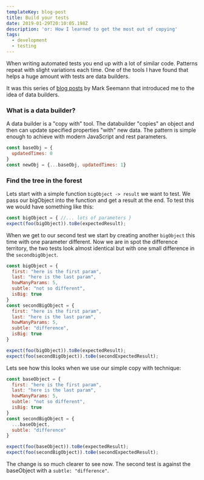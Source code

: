 ```yaml
---
templateKey: blog-post
title: Build your tests
date: 2019-01-29T20:10:05.198Z
description: 'or: How I learned to get the most out of copying'
tags:
  - development
  - testing
---
```

When writing automated tests you end up with a lot of similar code. Patterns repeat with slight variations each time. One of the tools I have found that helps a huge amount with tests are data builders.

It was this series of [blog posts](http://blog.ploeh.dk/2017/08/15/test-data-builders-in-c/) by Mark Seemann that introduced me to the idea of data builders.

### What is a data builder?

A data builder is a "copy with" tool. The databuilder "copies" an object and then can update specified properties "with" new data. The pattern is simple enough to achieve with modern JavaScript and rest parameters.

```js
const baseObj = {
  updatedTimes: 0
}
const newObj = {...baseObj, updatedTimes: 1}
```

### Find the tree in the forest

Lets start with a simple function `bigObject -> result` we want to test. We pass our bigObject into the function and get a result at the end. To test this we would have something like this:

```JavaScript
const bigObject = { //... lots of parameters }
expect(foo(bigObject)).toBe(expectedResult);
```

When we get to our second test we start by creating another `bigObject` this time with one parameter different. Now we are in spot the difference territory, the two tests look almost identical but with one small difference in the `secondbigObject`.   

```JavaScript
const bigObject = { 
  first: "here is the first param",
  last: "here is the last param",
  howManyParams: 5,
  subtle: "not so different",
  isBig: true 
}
const secondBigObject = { 
  first: "here is the first param",
  last: "here is the last param",
  howManyParams: 5,
  subtle: "difference",
  isBig: true 
}

expect(foo(bigObject)).toBe(expectedResult);
expect(foo(secondBigObject)).toBe(secondExpectedResult);
```

Lets see how this looks when we use our simple copy with technique:

```JavaScript
const baseObject = { 
  first: "here is the first param",
  last: "here is the last param",
  howManyParams: 5,
  subtle: "not so different",
  isBig: true 
}
const secondBigObject = { 
  ...baseObject,
  subtle: "difference"
}

expect(foo(baseObject)).toBe(expectedResult);
expect(foo(secondBigObject)).toBe(secondExpectedResult);
```

The change is so much clearer to see now. The second test is against the baseObject with a `subtle: "difference"`. 

